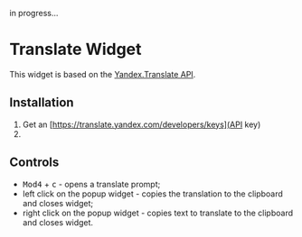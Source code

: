 in progress...

# Translate Widget

This widget is based on the [Yandex.Translate API](https://tech.yandex.com/translate/).

## Installation

1. Get an [https://translate.yandex.com/developers/keys](API key)
1.


## Controls

 - <kbd>Mod4</kbd> + <kbd>c</kbd> - opens a translate prompt;
 - left click on the popup widget - copies the translation to the clipboard and closes widget;
 - right click on the popup widget - copies text to translate to the clipboard and closes widget.